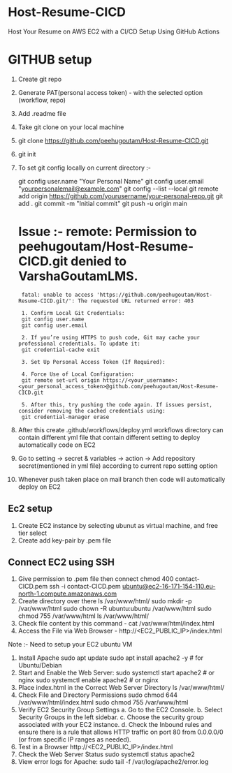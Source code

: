 # Host-Resume-CICD

Host Your Resume on AWS EC2 with a CI/CD Setup Using GitHub Actions

# GITHUB setup

1.  Create git repo
2.  Generate PAT(personal access token) - with the selected option (workflow, repo)
3.  Add .readme file
4.  Take git clone on your local machine
5.  git clone https://github.com/peehugoutam/Host-Resume-CICD.git
6.  git init
7.  To set git config locally on current directory :-

    git config user.name "Your Personal Name"
    git config user.email "yourpersonalemail@example.com"
    git config --list --local
    git remote add origin https://github.com/yourusername/your-personal-repo.git
    git add .
    git commit -m "Initial commit"
    git push -u origin main

    # Issue :- remote: Permission to peehugoutam/Host-Resume-CICD.git denied to VarshaGoutamLMS.

         fatal: unable to access 'https://github.com/peehugoutam/Host-Resume-CICD.git/': The requested URL returned error: 403

         1. Confirm Local Git Credentials:
         git config user.name
         git config user.email

         2. If you’re using HTTPS to push code, Git may cache your professional credentials. To update it:
         git credential-cache exit

         3. Set Up Personal Access Token (If Required):

         4. Force Use of Local Configuration:
         git remote set-url origin https://<your_username>:<your_personal_access_token>@github.com/peehugoutam/Host-Resume-CICD.git

         5. After this, try pushing the code again. If issues persist, consider removing the cached credentials using:
         git credential-manager erase

8.  After this create .github/workflows/deploy.yml
    workflows directory can contain different yml file that contain different setting to deploy automatically code on EC2
9.  Go to setting -> secret & variables -> action -> Add repository secret(mentioned in yml file) according to current repo setting option
10. Whenever push taken place on mail branch then code will automatically deploy on EC2

## Ec2 setup

1. Create EC2 instance by selecting ubunut as virtual machine, and free tier select
2. Create add key-pair by .pem file

## Connect EC2 using SSH

1. Give permission to .pem file then connect
   chmod 400 contact-CICD.pem
   ssh -i contact-CICD.pem ubuntu@ec2-16-171-154-110.eu-north-1.compute.amazonaws.com
2. Create directory over there
   ls /var/www/html/
   sudo mkdir -p /var/www/html
   sudo chown -R ubuntu:ubuntu /var/www/html
   sudo chmod 755 /var/www/html
   ls /var/www/html/
3. Check file content by this command - cat /var/www/html/index.html
4. Access the File via Web Browser - http://<EC2_PUBLIC_IP>/index.html

Note :- Need to setup your EC2 ubuntu VM

1.  Install Apache
    sudo apt update
    sudo apt install apache2 -y # for Ubuntu/Debian
2.  Start and Enable the Web Server:
    sudo systemctl start apache2 # or nginx
    sudo systemctl enable apache2 # or nginx
3.  Place index.html in the Correct Web Server Directory
    ls /var/www/html/
4.  Check File and Directory Permissions
    sudo chmod 644 /var/www/html/index.html
    sudo chmod 755 /var/www/html
5.  Verify EC2 Security Group Settings
    a. Go to the EC2 Console.
    b. Select Security Groups in the left sidebar.
    c. Choose the security group associated with your EC2 instance.
    d. Check the Inbound rules and ensure there is a rule that allows HTTP traffic on port 80 from 0.0.0.0/0 (or from specific IP ranges as needed).
6.  Test in a Browser
    http://<EC2_PUBLIC_IP>/index.html
7.  Check the Web Server Status
    sudo systemctl status apache2
8.  View error logs for Apache:
    sudo tail -f /var/log/apache2/error.log
